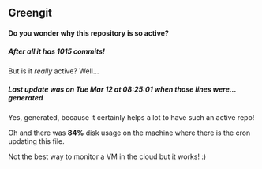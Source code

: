 ## Greengit

#### Do you wonder why this repository is so active?

##### After all it has 1015 commits!

But is it *really* active? Well...

##### Last update was on Tue Mar 12 at 08:25:01 when those lines were... generated

Yes, generated, because it certainly helps a lot to have such an active repo!

Oh and there was **84%** disk usage on the machine
where there is the cron updating this file.

Not the best way to monitor a VM in the cloud but it works! :)
